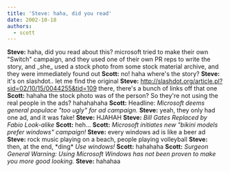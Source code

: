 ```yaml
---
title: 'Steve: haha, did you read'
date: 2002-10-18
authors:
  - scott
---
```


**Steve:** haha, did you read about this? microsoft tried to make their own "Switch" campaign, and they used one of their own PR reps to write the story, and \_she\_ used a stock photo from some stock material archive, and they were immediately found out
**Scott:** no! haha where's the story?
**Steve:** it's on slashdot.. let me find the original
**Steve:** http://slashdot.org/article.pl?sid=02/10/15/0044255&tid=109 there, there's a bunch of links off that one
**Scott:** hahaha the stock photo was of the person? So they're not using the real people in the ads? hahahahaha
**Scott:** Headline: _Microsoft deems general populace "too ugly" for ad campaign._
**Steve:** yeah, they only had one ad, and it was fake!
**Steve:** HJAHAH
**Steve:** _Bill Gates Replaced by Fabio Look-alike_
**Scott:** heh...
**Scott:** _Microsoft initiates new "bikini models prefer windows" campaign!_
**Steve:** every windows ad is like a beer ad
**Steve:** rock music playing on a beach, people playing volleyball
**Steve:** then, at the end, \*ding\* _Use windows!_
**Scott:** hahahaha
**Scott:** _Surgeon General Warning: Using Microsoft Windows has not been proven to make you more good looking._
**Steve:** hahahaa
